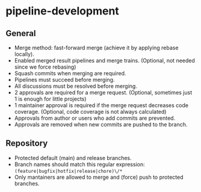 # pipeline-development

## General

-   Merge method: fast-forward merge (achieve it by applying rebase locally).
-   Enabled merged result pipelines and merge trains. (Optional, not needed since we force rebasing)
-   Squash commits when merging are required.
-   Pipelines must succeed before merging.
-   All discussions must be resolved before merging.
-   2 approvals are required for a merge request. (Optional, sometimes just 1 is enough for little projects)
-   1 maintainer approval is required if the merge request decreases code coverage. (Optional, code coverage is not always calculated)
-   Approvals from author or users who add commits are prevented.
-   Approvals are removed when new commits are pushed to the branch.

## Repository

-   Protected default (main) and release branches.
-   Branch names should match this regular expression: `(feature|bugfix|hotfix|release|chore)\/*`
-   Only mantainers are allowed to merge and (force) push to protected branches.
